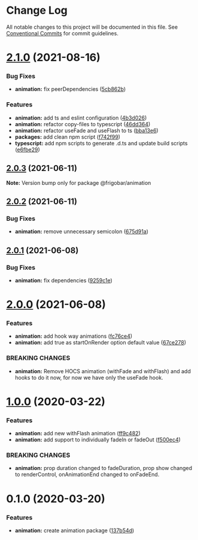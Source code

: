 # Change Log

All notable changes to this project will be documented in this file.
See [Conventional Commits](https://conventionalcommits.org) for commit guidelines.

# [2.1.0](https://github.com/frigobar/frigobar/compare/@frigobar/animation@2.0.3...@frigobar/animation@2.1.0) (2021-08-16)


### Bug Fixes

* **animation:** fix peerDependencies ([5cb862b](https://github.com/frigobar/frigobar/commit/5cb862b4d32a15154c7c253153a676f073f947d6))


### Features

* **animation:** add ts and eslint configuration ([4b3d026](https://github.com/frigobar/frigobar/commit/4b3d026be49ef63a265a74e03e18fc2e2b9c643e))
* **animation:** refactor copy-files to typescript ([46dd364](https://github.com/frigobar/frigobar/commit/46dd364884ce4e85cac475d767dedf572aabe8a1))
* **animation:** refactor useFade and useFlash to ts ([bba13e6](https://github.com/frigobar/frigobar/commit/bba13e6a824a1e1e5c054ab42dd560d13bf9e86d))
* **packages:** add clean npm script ([f742f99](https://github.com/frigobar/frigobar/commit/f742f99cd5b497add6ccb083c2ff39c75674b6bd))
* **typescript:** add npm scripts to generate .d.ts and update build scripts ([e6fbe29](https://github.com/frigobar/frigobar/commit/e6fbe29be26cdcecc5324e240084250e934b848d))





## [2.0.3](https://github.com/frigobar/frigobar/compare/@frigobar/animation@2.0.2...@frigobar/animation@2.0.3) (2021-06-11)

**Note:** Version bump only for package @frigobar/animation





## [2.0.2](https://github.com/frigobar/frigobar/compare/@frigobar/animation@2.0.1...@frigobar/animation@2.0.2) (2021-06-11)


### Bug Fixes

* **animation:** remove unnecessary semicolon ([675d91a](https://github.com/frigobar/frigobar/commit/675d91aa84f11f3cee97f0103cbbfbbedc90eb92))





## [2.0.1](https://github.com/frigobar/frigobar/compare/@frigobar/animation@2.0.0...@frigobar/animation@2.0.1) (2021-06-08)


### Bug Fixes

* **animation:** fix dependencies ([9259c1e](https://github.com/frigobar/frigobar/commit/9259c1e4d3afe4e5ab21f7dd83f2445848184f8c))





# [2.0.0](https://github.com/frigobar/frigobar/compare/@frigobar/animation@1.0.0...@frigobar/animation@2.0.0) (2021-06-08)


### Features

* **animation:** add hook way animations ([fc76ce4](https://github.com/frigobar/frigobar/commit/fc76ce4e7554458d14522f14874b2ad5370bfafa))
* **animation:** add true as startOnRender option default value ([67ce278](https://github.com/frigobar/frigobar/commit/67ce2780ba50cb1a39c2aff2c19e6f75882fa034))


### BREAKING CHANGES

* **animation:** Remove HOCS animation (withFade and withFlash) and add hooks to do it now, for now
we have only the useFade hook.





# [1.0.0](https://github.com/frigobar/frigobar/compare/@frigobar/animation@0.1.0...@frigobar/animation@1.0.0) (2020-03-22)


### Features

* **animation:** add new withFlash animation ([ff9c482](https://github.com/frigobar/frigobar/commit/ff9c482fb9799df0ab17e4f8091666fc63b3e755))
* **animation:** add support to individually fadeIn or fadeOut ([f500ec4](https://github.com/frigobar/frigobar/commit/f500ec493b480c3ec609f5ffc522352ba51d22b6))


### BREAKING CHANGES

* **animation:** prop duration changed to fadeDuration, prop show changed to renderControl,
onAnimationEnd changed to onFadeEnd.





# 0.1.0 (2020-03-20)


### Features

* **animation:** create animation package ([137b54d](https://github.com/frigobar/frigobar/commit/137b54d821cbf54ac2f688a24efdbfcd61b8875a))
